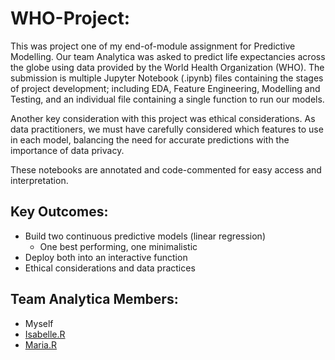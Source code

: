# WHO-Project:

This was project one of my end-of-module assignment for Predictive Modelling. Our team Analytica was asked to predict life expectancies across the globe using data provided by the World Health Organization (WHO). The submission is multiple Jupyter Notebook (.ipynb) files containing the stages of project development; including EDA, Feature Engineering, Modelling and Testing, and an individual file containing a single function to run our models.

Another key consideration with this project was ethical considerations. As data practitioners, we must have carefully considered which features to use in each model, balancing the need for accurate predictions with the importance of data privacy.

These notebooks are annotated and code-commented for easy access and interpretation.

## Key Outcomes:

- Build two continuous predictive models (linear regression)
   - One best performing, one minimalistic
- Deploy both into an interactive function
- Ethical considerations and data practices

## Team Analytica Members:

- Myself
- [Isabelle.R](https://github.com/IsabelleRaj)
- [Maria.R](https://github.com/Ale42RA)
